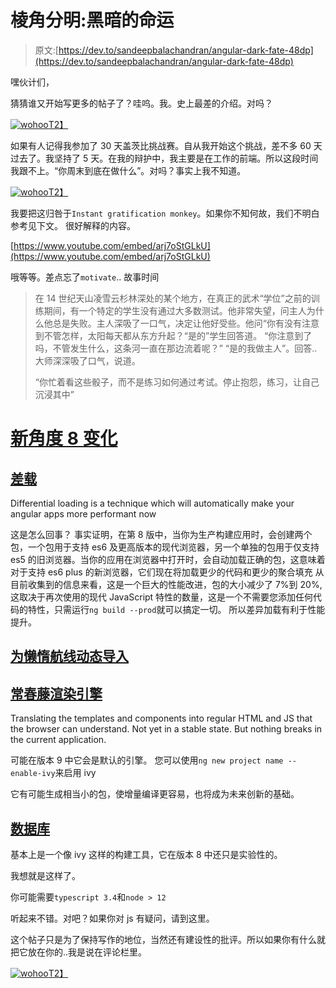 # 棱角分明:黑暗的命运

> 原文:[https://dev.to/sandeepbalachandran/angular-dark-fate-48dp](https://dev.to/sandeepbalachandran/angular-dark-fate-48dp)

嘿伙计们，

猜猜谁又开始写更多的帖子了？哇呜。我。史上最差的介绍。对吗？

[![wohoo](../Images/fe6f046ac647070a962f2eed8017b6fd.png)T2】](https://i.giphy.com/media/10I5e2yNnaozOo/giphy.gif)

如果有人记得我参加了 30 天盖茨比挑战赛。自从我开始这个挑战，差不多 60 天过去了。我坚持了 5 天。在我的辩护中，我主要是在工作的前端。所以这段时间我跟不上。“你周末到底在做什么”。对吗？事实上我不知道。

[![wohoo](../Images/3411e9d12c745c875417a15366f69c37.png)T2】](https://i.giphy.com/media/JPsvjVgxpQQgNDApMd/giphy.gif)

我要把这归咎于`Instant gratification monkey`。如果你不知何故，我们不明白参考见下文。
很好解释的内容。

[https://www.youtube.com/embed/arj7oStGLkU](https://www.youtube.com/embed/arj7oStGLkU)

哦等等。差点忘了`motivate`..
故事时间

> 在 14 世纪天山凌雪云杉林深处的某个地方，在真正的武术“学位”之前的训练期间，有一个特定的学生没有通过大多数测试。他非常失望，问主人为什么他总是失败。主人深吸了一口气，决定让他好受些。他问“你有没有注意到不管怎样，太阳每天都从东方升起？“是的”学生回答道。
> “你注意到了吗，不管发生什么，这条河一直在那边流着呢？”
> “是的我做主人”。回答..
> 大师深深吸了口气，说道。
> 
> “你忙着看这些骰子，而不是练习如何通过考试。停止抱怨，练习，让自己沉浸其中”

# <u>新角度 8 变化</u>

## <u>**差载**</u>

Differential loading is a technique which will automatically make your angular apps more performant now

这是怎么回事？
事实证明，在第 8 版中，当你为生产构建应用时，会创建两个包，一个包用于支持 es6 及更高版本的现代浏览器，另一个单独的包用于仅支持 es5 的旧浏览器。当你的应用在浏览器中打开时，会自动加载正确的包，这意味着对于支持 es6 plus 的新浏览器，它们现在将加载更少的代码和更少的聚合填充 从目前收集到的信息来看，这是一个巨大的性能改进，包的大小减少了 7%到 20%,这取决于再次使用的现代 JavaScript 特性的数量，这是一个不需要您添加任何代码的特性，只需运行`ng build --prod`就可以搞定一切。
所以差异加载有利于性能提升。

## <u>**为懒惰航线动态导入**</u>

## <u>**常春藤渲染引擎**</u>

Translating the templates and components into regular HTML and JS that the browser can understand. Not yet in a stable state. But nothing breaks in the current application.

可能在版本 9 中它会是默认的引擎。
您可以使用`ng new project name --enable-ivy`来启用 ivy

它有可能生成相当小的包，使增量编译更容易，也将成为未来创新的基础。

## <u>**数据库**</u>

基本上是一个像 ivy 这样的构建工具，它在版本 8 中还只是实验性的。

我想就是这样了。

你可能需要`typescript 3.4`和`node > 12`

听起来不错。对吧？如果你对 js 有疑问，请到这里。

这个帖子只是为了保持写作的地位，当然还有建设性的批评。所以如果你有什么就把它放在你的..我是说在评论栏里。

[![wohoo](../Images/b80544ffd0e7c47bd030f8b3cf8322ae.png)T2】](https://i.giphy.com/media/Rhf0uSWt1P2TFqVMZK/giphy.gif)